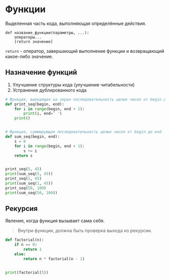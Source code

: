 # Функции

Выделенная часть кода, выполняющая определённые действия.

```
def название_функции(параметры, ...):
    операторы...
    [return значение]
```
`return` - оператор, завершающий выполнение функции и возвращающий какое-либо значение.

## Назначение функций

1. Улучшение структуры кода (улучшение читабельности)
2. Устранение дублированного кода

```python
# Функция, выводящая на экран последовательность целых чисел от begin до end
def print_seq(begin, end):
    for i in range(begin, end + 1):
        print(i, end=' ')
    print()


# Функция, суммирующая последовательность целых чисел от begin до end
def sum_seq(begin, end):
    s = 0
    for i in range(begin, end + 1):
        s += i
    return s


print_seq(5, 45)
print(sum_seq(5, 45))
print_seq(1, 45)
print(sum_seq(1, 45))
print_seq(50, 100)
print(sum_seq(50, 100))
```

## Рекурсия

Явление, когда функция вызывает сама себя.

> Внутри функции, должна быть проверка выхода из рекурсии.

```python
def factorial(n):
    if n == 0:
        return 1
    else:
        return n * factorial(n - 1)


print(factorial(5))
```



